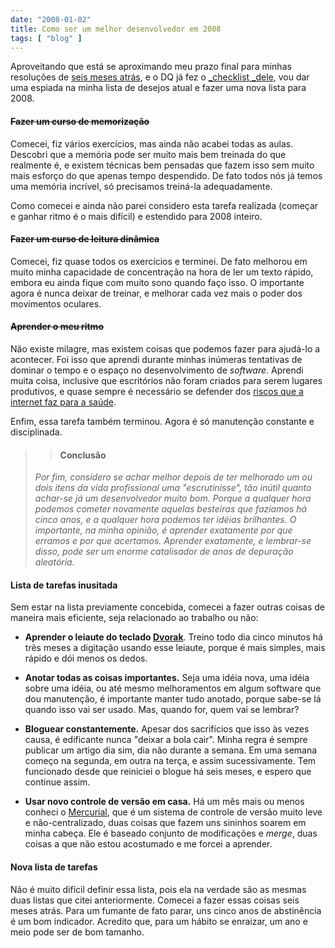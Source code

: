 ```yaml
---
date: "2008-01-02"
title: Como ser um melhor desenvolvedor em 2008
tags: [ "blog" ]
---
```

Aproveitando que está se aproximando meu prazo final para minhas resoluções de [seis meses atrás](http://www.caloni.com.br/como-ser-um-melhor-desenvolvedor-nos-proximos-seis-meses), e o DQ já fez o [_checklist _dele](http://dqsoft.blogspot.com/2008/01/resolues-de-ano-novo-2008-edition.html), vou dar uma espiada na minha lista de desejos atual e fazer uma nova lista para 2008.

#### <strike>Fazer um curso de memorização</strike>

Comecei, fiz vários exercícios, mas ainda não acabei todas as aulas. Descobri que a memória pode ser muito mais bem treinada do que realmente é, e existem técnicas bem pensadas que fazem isso sem muito mais esforço do que apenas tempo despendido. De fato todos nós já temos uma memória incrível, só precisamos treiná-la adequadamente.

Como comecei e ainda não parei considero esta tarefa realizada (começar e ganhar ritmo é o mais difícil) e estendido para 2008 inteiro.

#### <strike>Fazer um curso de leitura dinâmica</strike>

Comecei, fiz quase todos os exercícios e terminei. De fato melhorou em muito minha capacidade de concentração na hora de ler um texto rápido, embora eu ainda fique com muito sono quando faço isso. O importante agora é nunca deixar de treinar, e melhorar cada vez mais o poder dos movimentos oculares.

#### <strike>Aprender o meu ritmo</strike>

Não existe milagre, mas existem coisas que podemos fazer para ajudá-lo a acontecer. Foi isso que aprendi durante minhas inúmeras tentativas de dominar o tempo e o espaço no desenvolvimento de _software_. Aprendi muita coisa, inclusive que escritórios não foram criados para serem lugares produtivos, e quase sempre é necessário se defender dos [riscos que a internet faz para a saúde](http://www.efetividade.net).

Enfim, essa tarefa também terminou. Agora é só manutenção constante e disciplinada.

<blockquote>

> 
> #### Conclusão
> 
_Por fim, considero se achar melhor depois de ter melhorado um ou dois itens da vida profissional uma "escrutinisse", tão inútil quanto achar-se já um desenvolvedor muito bom. Porque a qualquer hora podemos cometer novamente aquelas besteiras que fazíamos há cinco anos, e a qualquer hora podemos ter idéias brilhantes. O importante, na minha opinião, é aprender exatamente por que erramos e por que acertamos. Aprender exatamente, e lembrar-se disso, pode ser um enorme catalisador de anos de depuração aleatória._</blockquote>

#### Lista de tarefas inusitada

Sem estar na lista previamente concebida, comecei a fazer outras coisas de maneira mais eficiente, seja relacionado ao trabalho ou não:

	
  * **Aprender o leiaute do teclado [Dvorak](http://en.wikipedia.org/wiki/Dvorak_Simplified_Keyboard)**. Treino todo dia cinco minutos há três meses a digitação usando esse leiaute, porque é mais simples, mais rápido e dói menos os dedos.

	
  * **Anotar todas as coisas importantes.** Seja uma idéia nova, uma idéia sobre uma idéia, ou até mesmo melhoramentos em algum software que dou manutenção, é importante manter tudo anotado, porque sabe-se lá quando isso vai ser usado. Mas, quando for, quem vai se lembrar?

	
  * **Bloguear constantemente.** Apesar dos sacrifícios que isso às vezes causa, é edificante nunca "deixar a bola cair". Minha regra é sempre publicar um artigo dia sim, dia não durante a semana. Em uma semana começo na segunda, em outra na terça, e assim sucessivamente. Tem funcionado desde que reiniciei o blogue há seis meses, e espero que continue assim.

	
  * **Usar novo controle de versão em casa.** Há um mês mais ou menos conheci o [Mercurial](http://www.selenic.com/mercurial/wiki/), que é um sistema de controle de versão muito leve e não-centralizado, duas coisas que fazem uns sininhos soarem em minha cabeça. Ele é baseado conjunto de modificações e _merge_, duas coisas a que não estou acostumado e me forcei a aprender.

#### Nova lista de tarefas

Não é muito difícil definir essa lista, pois ela na verdade são as mesmas duas listas que citei anteriormente. Comecei a fazer essas coisas seis meses atrás. Para um fumante de fato parar, uns cinco anos de abstinência é um bom indicador. Acredito que, para um hábito se enraizar, um ano e meio pode ser de bom tamanho.
